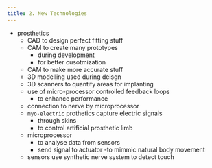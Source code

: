 ```yaml
---
title: 2. New Technologies
---
```


- prosthetics
    - CAD to design perfect fitting stuff
    - CAM to create many prototypes
        - during development
        - for better cusotmization
    - CAM to make more accurate stuff 
    - 3D modelling used during deisgn
    - 3D scanners to quantify areas for implanting
    - use of micro-processor controlled feedback loops
        - to enhance performance
    - connection to nerve by microprocessor
    - `myo-electric` prothetics capture electric signals 
        - through skins
        - to control artificial prosthetic limb
    - microprocessor 
        - to analyse data from sensors
        - send signal to actuator
            -to mimmic natural body movement
    - sensors use synthetic nerve system to detect touch 


